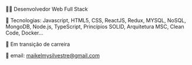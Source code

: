 👨‍💻 Desenvolvedor Web Full Stack

🌱 Tecnologias: Javascript, HTML5, CSS, ReactJS, Redux, MYSQL, NoSQL, MongoDB, Node.js, TypeScript, Princípios SOLID, Arquitetura MSC, Clean Code, Docker...

🔌 Em transição de carreira

📩 email: maikelmysilvestre@gmail.com
